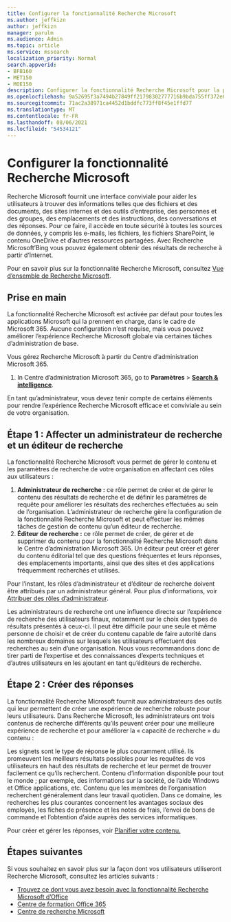 ```yaml
---
title: Configurer la fonctionnalité Recherche Microsoft
ms.author: jeffkizn
author: jeffkizn
manager: parulm
ms.audience: Admin
ms.topic: article
ms.service: mssearch
localization_priority: Normal
search.appverid:
- BFB160
- MET150
- MOE150
description: Configurer la fonctionnalité Recherche Microsoft pour la première fois.
ms.openlocfilehash: 9a52695f3a7494b27849ff21798302777716b9bda755ff372e605ec45a6d94b5
ms.sourcegitcommit: 71ac2a38971ca4452d1bddfc773ff8f45e1ffd77
ms.translationtype: MT
ms.contentlocale: fr-FR
ms.lasthandoff: 08/06/2021
ms.locfileid: "54534121"
---
```

# <a name="set-up-microsoft-search"></a>Configurer la fonctionnalité Recherche Microsoft

Recherche Microsoft fournit une interface conviviale pour aider les utilisateurs à trouver des informations telles que des fichiers et des documents, des sites internes et des outils d’entreprise, des personnes et des groupes, des emplacements et des instructions, des conversations et des réponses. Pour ce faire, il accède en toute sécurité à toutes les sources de données, y compris les e-mails, les fichiers, les fichiers SharePoint, le contenu OneDrive et d’autres ressources partagées. Avec Recherche Microsoft’Bing vous pouvez également obtenir des résultats de recherche à partir d’Internet.

Pour en savoir plus sur la fonctionnalité Recherche Microsoft, consultez [Vue d’ensemble de Recherche Microsoft](overview-microsoft-search.md).

## <a name="get-started"></a>Prise en main

La fonctionnalité Recherche Microsoft est activée par défaut pour toutes les applications Microsoft qui la prennent en charge, dans le cadre de Microsoft 365. Aucune configuration n’est requise, mais vous pouvez améliorer l’expérience Recherche Microsoft globale via certaines tâches d’administration de base.

Vous gérez Recherche Microsoft à partir du Centre d’administration Microsoft 365.

1. In Centre d’administration Microsoft 365, go to **Paramètres**  >  [**Search & intelligence**](https://admin.microsoft.com/Adminportal/Home#/MicrosoftSearch).

En tant qu’administrateur, vous devez tenir compte de certains éléments pour rendre l’expérience Recherche Microsoft efficace et conviviale au sein de votre organisation.

## <a name="step-1-assign-search-admin-and-search-editor"></a>Étape 1 : Affecter un administrateur de recherche et un éditeur de recherche

La fonctionnalité Recherche Microsoft vous permet de gérer le contenu et les paramètres de recherche de votre organisation en affectant ces rôles aux utilisateurs :

1. **Administrateur de recherche :** ce rôle permet de créer et de gérer le contenu des résultats de recherche et de définir les paramètres de requête pour améliorer les résultats des recherches effectuées au sein de l’organisation. L’administrateur de recherche gère la configuration de la fonctionnalité Recherche Microsoft et peut effectuer les mêmes tâches de gestion de contenu qu’un éditeur de recherche.
2. **Éditeur de recherche :** ce rôle permet de créer, de gérer et de supprimer du contenu pour la fonctionnalité Recherche Microsoft dans le Centre d’administration Microsoft 365. Un éditeur peut créer et gérer du contenu éditorial tel que des questions fréquentes et leurs réponses, des emplacements importants, ainsi que des sites et des applications fréquemment recherchés et utilisés.

Pour l’instant, les rôles d’administrateur et d’éditeur de recherche doivent être attribués par un administrateur général. Pour plus d’informations, voir [Attribuer des rôles d’administrateur](/office365/admin/add-users/assign-admin-roles?view=o365-worldwide).

Les administrateurs de recherche ont une influence directe sur l’expérience de recherche des utilisateurs finaux, notamment sur le choix des types de résultats présentés à ceux-ci. Il peut être difficile pour une seule et même personne de choisir et de créer du contenu capable de faire autorité dans les nombreux domaines sur lesquels les utilisateurs effectuent des recherches au sein d’une organisation. Nous vous recommandons donc de tirer parti de l’expertise et des connaissances d’experts techniques et d’autres utilisateurs en les ajoutant en tant qu’éditeurs de recherche.

## <a name="step-2-create-answers"></a>Étape 2 : Créer des réponses

La fonctionnalité Recherche Microsoft fournit aux administrateurs des outils qui leur permettent de créer une expérience de recherche robuste pour leurs utilisateurs. Dans Recherche Microsoft, les administrateurs ont trois contenus de recherche différents qu’ils peuvent créer pour une meilleure expérience de recherche et pour améliorer la « capacité de recherche » du contenu :

Les signets sont le type de réponse le plus couramment utilisé. Ils promeuvent les meilleurs résultats possibles pour les requêtes de vos utilisateurs en haut des résultats de recherche et leur permet de trouver facilement ce qu’ils recherchent.
Contenu d’information disponible pour tout le monde ; par exemple, des informations sur la société, de l’aide Windows et Office applications, etc. Contenu que les membres de l’organisation recherchent généralement dans leur travail quotidien. Dans ce domaine, les recherches les plus courantes concernent les avantages sociaux des employés, les fiches de présence et les notes de frais, l’envoi de bons de commande et l’obtention d’aide auprès des services informatiques.

Pour créer et gérer les réponses, voir [Planifier votre contenu.](plan-your-content.md)

## <a name="next-steps"></a>Étapes suivantes

Si vous souhaitez en savoir plus sur la façon dont vos utilisateurs utiliseront Recherche Microsoft, consultez les articles suivants :

- [Trouvez ce dont vous avez besoin avec la fonctionnalité Recherche Microsoft d’Office](https://support.office.com/article/find-what-you-need-with-microsoft-search-in-office-2457d4d8-48a8-4ad4-ab89-5a0657aa8446)
- [Centre de formation Office 365](https://support.office.com/office-training-center)
- [Centre de recherche Microsoft](https://support.office.com/article/-working-title-microsoft-search-center-b8bf5a2c-7515-40a9-9a6a-b8ed382c86bc)